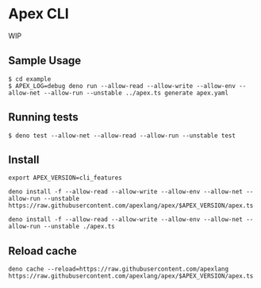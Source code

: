 # Apex CLI

WIP

## Sample Usage

```shell
$ cd example
$ APEX_LOG=debug deno run --allow-read --allow-write --allow-env --allow-net --allow-run --unstable ../apex.ts generate apex.yaml
```

## Running tests

```shell
$ deno test --allow-net --allow-read --allow-run --unstable test
```

## Install

```shell
export APEX_VERSION=cli_features

deno install -f --allow-read --allow-write --allow-env --allow-net --allow-run --unstable https://raw.githubusercontent.com/apexlang/apex/$APEX_VERSION/apex.ts

deno install -f --allow-read --allow-write --allow-env --allow-net --allow-run --unstable ./apex.ts
```

## Reload cache

```shell
deno cache --reload=https://raw.githubusercontent.com/apexlang https://raw.githubusercontent.com/apexlang/apex/$APEX_VERSION/apex.ts
```
